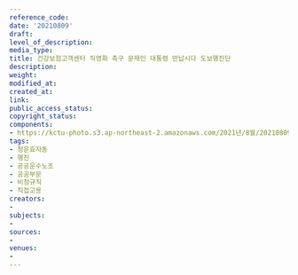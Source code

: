 ```yaml
---
reference_code: 
date: '20210809'
draft: 
level_of_description: 
media_type: 
title: 건강보험고객센터 직영화 촉구 문재인 대통령 만납시다 도보행진단
description: 
weight: 
modified_at: 
created_at: 
link: 
public_access_status: 
copyright_status: 
components:
- https://kctu-photo.s3.ap-northeast-2.amazonaws.com/2021년/8월/20210809-건강보험고객센터+직영화+촉구+문재인+대통령+만납시다+도보행진단_청운효자동_행진_공공운수노조_공공부문_비정규직_직접고용/403835_60404_264.jpg
tags:
- 청운효자동
- 행진
- 공공운수노조
- 공공부문
- 비정규직
- 직접고용
creators:
- 
subjects:
- 
sources:
- 
venues:
- 
---
```

